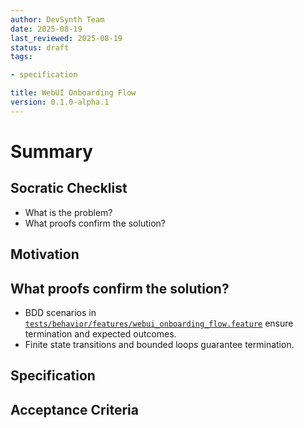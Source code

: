 ```yaml
---
author: DevSynth Team
date: 2025-08-19
last_reviewed: 2025-08-19
status: draft
tags:

- specification

title: WebUI Onboarding Flow
version: 0.1.0-alpha.1
---
```


<!--
Required metadata fields:
- author: document author
- date: creation date
- last_reviewed: last review date
- status: draft | review | published
- tags: search keywords
- title: short descriptive name
- version: specification version
-->

# Summary

## Socratic Checklist
- What is the problem?
- What proofs confirm the solution?

## Motivation

## What proofs confirm the solution?
- BDD scenarios in [`tests/behavior/features/webui_onboarding_flow.feature`](../../tests/behavior/features/webui_onboarding_flow.feature) ensure termination and expected outcomes.
- Finite state transitions and bounded loops guarantee termination.


## Specification

## Acceptance Criteria
